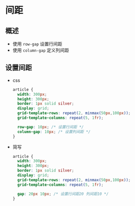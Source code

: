 # 间距

## 概述

+ 使用 `row-gap` 设置行间距
+ 使用 `column-gap` 定义列间距

## 设置间距

+ css

  ```css
  article {
    width: 300px;
    height: 300px;
    border: 1px solid silver;
    display: grid;
    grid-template-rows: repeat(2, minmax(50px,100px));
    grid-template-columns: repeat(5, 1fr);

    row-gap: 10px; /* 设置行间距 */
    column-gap: 10px; /* 设置列间距 */
  }
  ```

+ 简写

  ```css
  article {
    width: 300px;
    height: 300px;
    border: 1px solid silver;
    display: grid;
    grid-template-rows: repeat(2, minmax(50px,100px));
    grid-template-columns: repeat(5, 1fr);

    gap: 20px 10px; /* 设置行间距20 列间距10 */
  }
  ```
